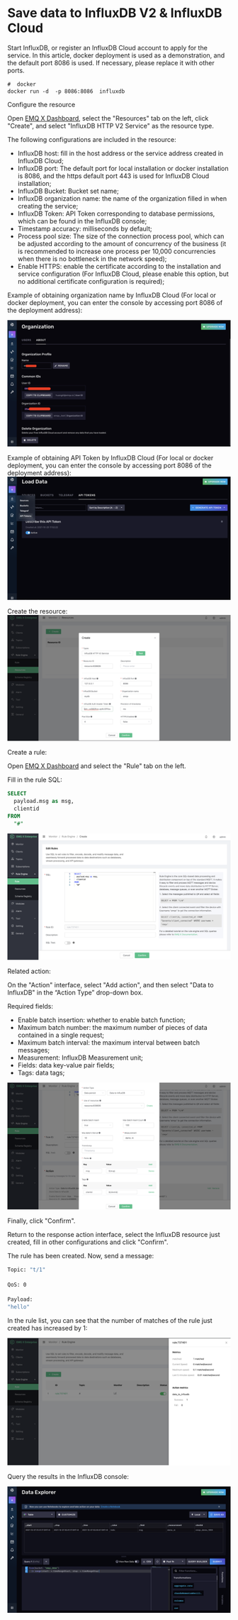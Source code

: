 # Save data to InfluxDB V2 & InfluxDB Cloud

Start InfluxDB, or register an InfluxDB Cloud account to apply for the service.
In this article, docker deployment is used as a demonstration, and the default port 8086 is used. If necessary, please replace it with other ports.

 ```shell
#  docker
docker run -d  -p 8086:8086  influxdb
 ```

Configure the resource

Open [EMQ X Dashboard](http://127.0.0.1:18083/#/rules), select the "Resources" tab on the left, click "Create", and select "InfluxDB HTTP V2 Service" as the resource type.

The following configurations are included in the resource:

- InfluxDB host: fill in the host address or the service address created in InfluxDB Cloud;
- InfluxDB port: The default port for local installation or docker installation is 8086, and the https default port 443 is used for InfluxDB Cloud installation;
- InfluxDB Bucket: Bucket set name;
- InfluxDB organization name: the name of the organization filled in when creating the service;
- InfluxDB Token: API Token corresponding to database permissions, which can be found in the InfluxDB console;
- Timestamp accuracy: milliseconds by default;
- Process pool size: The size of the connection process pool, which can be adjusted according to the amount of concurrency of the business (it is recommended to increase one process per 10,000 concurrencies when there is no bottleneck in the network speed);
- Enable HTTPS: enable the certificate according to the installation and service configuration (For InfluxDB Cloud, please enable this option, but no additional certificate configuration is required);

Example of obtaining organization name by InfluxDB Cloud (For local or docker deployment, you can enter the console by accessing port 8086 of the deployment address):

![image](./assets/rule-engine/influxdbv2_get_orgname_demo.png)

Example of obtaining API Token by InfluxDB Cloud (For local or docker deployment, you can enter the console by accessing port 8086 of the deployment address):
![image](./assets/rule-engine/influxdbv2_get_api_token_demo.png)

Create the resource:
![image](./assets/rule-engine/influxdbv2_create_resource.png)

Create a rule:

Open [EMQ X Dashboard](http://127.0.0.1:18083/#/rules) and select the "Rule" tab on the left.

Fill in the rule SQL:

```SQL
SELECT
  payload.msg as msg,
  clientid
FROM
  "#"
```

![image](./assets/rule-engine/influxdbv2_create_rule.png )

Related action:

On the "Action" interface, select "Add action", and then select "Data to InfluxDB" in the “Action Type” drop-down box.

Required fields:

- Enable batch insertion: whether to enable batch function;
- Maximum batch number: the maximum number of pieces of data contained in a single request;
- Maximum batch interval: the maximum interval between batch messages;
- Measurement: InfluxDB Measurement unit;
- Fields: data key-value pair fields;
- Tags: data tags;

![image](./assets/rule-engine/influxdbv2_create_action.png )

Finally, click "Confirm".

Return to the response action interface, select the InfluxDB resource just created, fill in other configurations and click "Confirm".

The rule has been created. Now, send a message:

```bash
Topic: "t/1"

QoS: 0

Payload:
"hello"
```

In the rule list, you can see that the number of matches of the rule just created has increased by 1:

![image](./assets/rule-engine/influxdbv2_rule_run.png)

Query the results in the InfluxDB console:

![image](./assets/rule-engine/influxdbv2_result.png)

